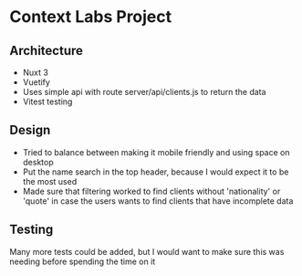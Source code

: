 # Context Labs Project

## Architecture

- Nuxt 3
- Vuetify
- Uses simple api with route server/api/clients.js to return the data
- Vitest testing

## Design

- Tried to balance between making it mobile friendly and using space on desktop
- Put the name search in the top header, because I would expect it to be the most used
- Made sure that filtering worked to find clients without 'nationality' or 'quote' in case the users wants to find
  clients that have incomplete data

## Testing
Many more tests could be added, but I would want to make sure this was needing before spending the time on it
